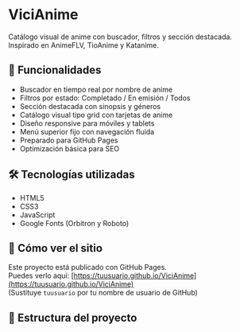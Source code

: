 # ViciAnime

Catálogo visual de anime con buscador, filtros y sección destacada. Inspirado en AnimeFLV, TioAnime y Katanime.

## 🎯 Funcionalidades

- Buscador en tiempo real por nombre de anime
- Filtros por estado: Completado / En emisión / Todos
- Sección destacada con sinopsis y géneros
- Catálogo visual tipo grid con tarjetas de anime
- Diseño responsive para móviles y tablets
- Menú superior fijo con navegación fluida
- Preparado para GitHub Pages
- Optimización básica para SEO

## 🛠 Tecnologías utilizadas

- HTML5
- CSS3
- JavaScript
- Google Fonts (Orbitron y Roboto)

## 🚀 Cómo ver el sitio

Este proyecto está publicado con GitHub Pages.  
Puedes verlo aquí: [https://tuusuario.github.io/ViciAnime](https://tuusuario.github.io/ViciAnime)  
(Sustituye `tuusuario` por tu nombre de usuario de GitHub)

## 📁 Estructura del proyecto
